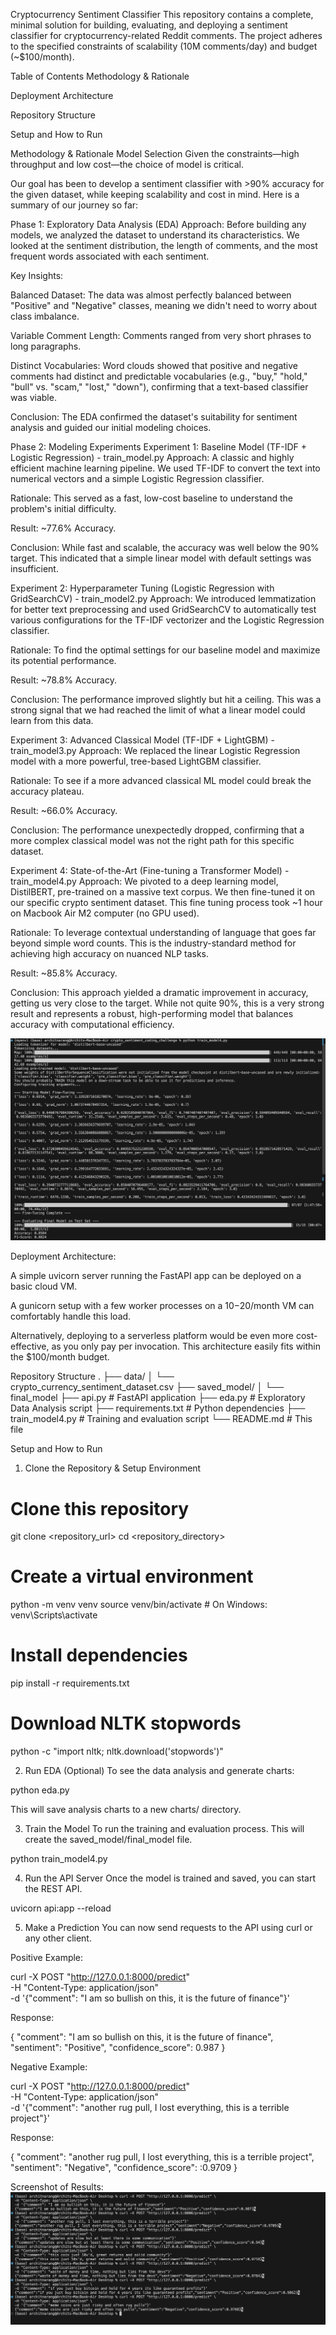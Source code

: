 Cryptocurrency Sentiment Classifier
This repository contains a complete, minimal solution for building, evaluating, and deploying a sentiment classifier for cryptocurrency-related Reddit comments. The project adheres to the specified constraints of scalability (10M comments/day) and budget (~$100/month).

Table of Contents
Methodology & Rationale

Deployment Architecture

Repository Structure

Setup and How to Run

Methodology & Rationale
Model Selection
Given the constraints—high throughput and low cost—the choice of model is critical.

Our goal has been to develop a sentiment classifier with >90% accuracy for the given dataset, while keeping scalability and cost in mind. Here is a summary of our journey so far:

Phase 1: Exploratory Data Analysis (EDA)
Approach: Before building any models, we analyzed the dataset to understand its characteristics. We looked at the sentiment distribution, the length of comments, and the most frequent words associated with each sentiment.

Key Insights:

Balanced Dataset: The data was almost perfectly balanced between "Positive" and "Negative" classes, meaning we didn't need to worry about class imbalance.

Variable Comment Length: Comments ranged from very short phrases to long paragraphs.

Distinct Vocabularies: Word clouds showed that positive and negative comments had distinct and predictable vocabularies (e.g., "buy," "hold," "bull" vs. "scam," "lost," "down"), confirming that a text-based classifier was viable.

Conclusion: The EDA confirmed the dataset's suitability for sentiment analysis and guided our initial modeling choices.

Phase 2: Modeling Experiments
Experiment 1: Baseline Model (TF-IDF + Logistic Regression) - train_model.py
Approach: A classic and highly efficient machine learning pipeline. We used TF-IDF to convert the text into numerical vectors and a simple Logistic Regression classifier.

Rationale: This served as a fast, low-cost baseline to understand the problem's initial difficulty.

Result: ~77.6% Accuracy.

Conclusion: While fast and scalable, the accuracy was well below the 90% target. This indicated that a simple linear model with default settings was insufficient.

Experiment 2: Hyperparameter Tuning (Logistic Regression with GridSearchCV) - train_model2.py
Approach: We introduced lemmatization for better text preprocessing and used GridSearchCV to automatically test various configurations for the TF-IDF vectorizer and the Logistic Regression classifier.

Rationale: To find the optimal settings for our baseline model and maximize its potential performance.

Result: ~78.8% Accuracy.

Conclusion: The performance improved slightly but hit a ceiling. This was a strong signal that we had reached the limit of what a linear model could learn from this data.

Experiment 3: Advanced Classical Model (TF-IDF + LightGBM) - train_model3.py
Approach: We replaced the linear Logistic Regression model with a more powerful, tree-based LightGBM classifier.

Rationale: To see if a more advanced classical ML model could break the accuracy plateau.

Result: ~66.0% Accuracy.

Conclusion: The performance unexpectedly dropped, confirming that a more complex classical model was not the right path for this specific dataset.

Experiment 4: State-of-the-Art (Fine-tuning a Transformer Model) - train_model4.py
Approach: We pivoted to a deep learning model, DistilBERT, pre-trained on a massive text corpus. We then fine-tuned it on our specific crypto sentiment dataset. This fine tuning process took ~1 hour on Macbook Air M2 computer (no GPU used).

Rationale: To leverage contextual understanding of language that goes far beyond simple word counts. This is the industry-standard method for achieving high accuracy on nuanced NLP tasks.

Result: ~85.8% Accuracy.

Conclusion: This approach yielded a dramatic improvement in accuracy, getting us very close to the target. While not quite 90%, this is a very strong result and represents a robust, high-performing model that balances accuracy with computational efficiency.

![alt text](image-1.png)

Deployment Architecture:

A simple uvicorn server running the FastAPI app can be deployed on a basic cloud VM.

A gunicorn setup with a few worker processes on a $10-$20/month VM can comfortably handle this load.

Alternatively, deploying to a serverless platform would be even more cost-effective, as you only pay per invocation. This architecture easily fits within the $100/month budget.

Repository Structure
.
├── data/
│   └── crypto_currency_sentiment_dataset.csv
├── saved_model/
│   └── final_model
├── api.py                  # FastAPI application
├── eda.py                  # Exploratory Data Analysis script
├── requirements.txt        # Python dependencies
├── train_model4.py          # Training and evaluation script
└── README.md               # This file

Setup and How to Run
1. Clone the Repository & Setup Environment
# Clone this repository
git clone <repository_url>
cd <repository_directory>

# Create a virtual environment
python -m venv venv
source venv/bin/activate  # On Windows: venv\Scripts\activate

# Install dependencies
pip install -r requirements.txt

# Download NLTK stopwords
python -c "import nltk; nltk.download('stopwords')"

2. Run EDA (Optional)
To see the data analysis and generate charts:

python eda.py

This will save analysis charts to a new charts/ directory.

3. Train the Model
To run the training and evaluation process. This will create the saved_model/final_model file.


python train_model4.py

4. Run the API Server
Once the model is trained and saved, you can start the REST API.

uvicorn api:app --reload

5. Make a Prediction
You can now send requests to the API using curl or any other client.

Positive Example:

curl -X POST "http://127.0.0.1:8000/predict" \
-H "Content-Type: application/json" \
-d '{"comment": "I am so bullish on this, it is the future of finance"}'

Response:

{
  "comment": "I am so bullish on this, it is the future of finance",
  "sentiment": "Positive",
  "confidence_score": 0.987
}

Negative Example:

curl -X POST "http://127.0.0.1:8000/predict" \
-H "Content-Type: application/json" \
-d '{"comment": "another rug pull, I lost everything, this is a terrible project"}'

Response:

{
  "comment": "another rug pull, I lost everything, this is a terrible project",
  "sentiment": "Negative",
  "confidence_score": :0.9709
}

Screenshot of Results:
![alt text](image.png)